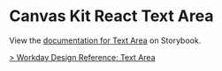 # Canvas Kit React Text Area

View the
[documentation for Text Area](https://workday.github.io/canvas-kit/?path=/docs/preview-inputs-text-area-react--basic)
on Storybook.

[> Workday Design Reference: Text Area](https://design.workday.com/components/inputs/text-area)
